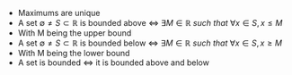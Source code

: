 - Maximums are unique
- A set $\emptyset \ne S \subset \mathbb{R}$ is bounded above $\iff$ $\exists M \in \mathbb{R} \ such \ that  \ \forall x \in S, x \le M$
- With M being the upper bound
- A set $\emptyset \ne S \subset \mathbb{R}$ is bounded below $\iff$ $\exists M \in \mathbb{R} \ such \ that  \ \forall x \in S, x \ge M$
- With M being the lower bound
- A set is bounded $\iff$ it is bounded above and below